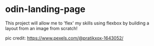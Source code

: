 # odin-landing-page
This project will allow me to 'flex' my skills using flexbox
by building a layout from an image from scratch!

pic credit: https://www.pexels.com/@pratikxox-1643052/